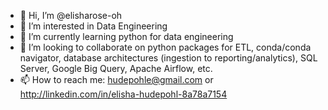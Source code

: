 - 👋 Hi, I’m @elisharose-oh
- 👀 I’m interested in Data Engineering
- 🌱 I’m currently learning python for data engineering
- 💞️ I’m looking to collaborate on python packages for ETL, conda/conda navigator, database architectures (ingestion to reporting/analytics), SQL Server, Google Big Query, Apache Airflow, etc.
- 📫 How to reach me: hudepohle@gmail.com or http://linkedin.com/in/elisha-hudepohl-8a78a7154 

<!---
elisharose-oh/elisharose-oh is a ✨ special ✨ repository because its `README.md` (this file) appears on your GitHub profile.
You can click the Preview link to take a look at your changes.
--->
